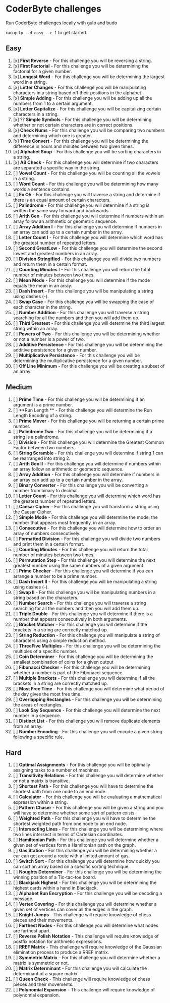 # CoderByte challenges

Run CoderByte challenges locally with gulp and budo

run `gulp --d easy --c 1` to get started.
`


## Easy

1. [x] **First Reverse** - For this challenge you will be reversing a string.
2. [x] **First Factorial** - For this challenge you will be determining the factorial for a given number.
3. [x] **Longest Word** - For this challenge you will be determining the largest word in a string.
4. [x] **Letter Changes** - For this challenge you will be manipulating characters in a string based off their positions in the alphabet.
5. [x] **Simple Adding** - For this challenge you will be adding up all the numbers from 1 to a certain argument.
6. [x] **Letter Capitalize** - For this challenge you will be capitalizing certain characters in a string.
7. [x] ?? **Simple Symbols** - For this challenge you will be determining whether or not certain characters are in correct positions.
8. [x] **Check Nums** - For this challenge you will be comparing two numbers and determining which one is greater.
9. [x] **Time Convert** - For this challenge you will be determining the difference in hours and minutes between two given times.
10. [x] **Alphabet Soup** - For this challenge you will be sorting characters in a string.
11. [x] **AB Check** - For this challenge you will determine if two characters are separated a specific way in the string.
12. [ ] **Vowel Count** - For this challenge you will be counting all the vowels in a string.
13. [ ] **Word Count** - For this challenge you will be determining how many words a sentence contains.
14. [ ] **Ex Oh** - For this challenge you will traverse a string and determine if there is an equal amount of certain characters.
15. [ ] **Palindrome** - For this challenge you will determine if a string is written the same way forward and backwards.
16. [ ] **Arith Geo** - For this challenge you will determine if numbers within an array follow an arithmetic or geometric sequence.
17. [ ] **Array Addition I** - For this challenge you will determine if numbers in an array can add up to a certain number in the array.
18. [ ] **Letter Count I** - For this challenge you will determine which word has the greatest number of repeated letters.
19. [ ] **Second GreatLow** - For this challenge you will determine the second lowest and greatest numbers in an array.
20. [ ] **Division Stringified** - For this challenge you will divide two numbers and return them in a certain format.
21. [ ] **Counting Minutes** I - For this challenge you will return the total number of minutes between two times.
22. [ ] **Mean Mode** - For this challenge you will determine if the mode equals the mean in an array.
23. [ ] **Dash Insert** - For this challenge you will be manipulating a string using dashes (-).
24. [ ] **Swap Case** - For this challenge you will be swapping the case of each character in the string.
25. [ ] **Number Addition** - For this challenge you will traverse a string searching for all the numbers and then you will add them up.
26. [ ] **Third Greatest** - For this challenge you will determine the third largest string within an array.
27. [ ] **Powers of Two** - For this challenge you will be determining whether or not a number is a power of two.
28. [ ] **Additive Persistence** - For this challenge you will be determining the additive persistence for a given number.
29. [ ] **Multiplicative Persistence** - For this challenge you will be determining the multiplicative persistence for a given number.
30. [ ] **Off Line Minimum** - For this challenge you will be creating a subset of an array.


## Medium

1. [ ] **Prime Time** - For this challenge you will be determining if an argument is a prime number.
1. [ ] **Run Length ** - For this challenge you will determine the Run Length Encoding of a string.
1. [ ] **Prime Mover** - For this challenge you will be returning a certain prime number.
1. [ ] **Palindrome Two** - For this challenge you will be determining if a string is a palindrome.
1. [ ] **Division** - For this challenge you will determine the Greatest Common Factor between two numbers.
1. [ ] **String Scramble** - For this challenge you will determine if string 1 can be rearranged into string 2.
1. [ ] **Arith Geo II** - For this challenge you will determine if numbers within an array follow an arithmetic or geometric sequence.
1. [ ] **Array Addition** - For this challenge you will determine if numbers in an array can add up to a certain number in the array.
1. [ ] **Binary Converter** - For this challenge you will be converting a number from binary to decimal.
1. [ ] **Letter Count** - For this challenge you will determine which word has the greatest number of repeated letters.
1. [ ] **Caesar Cipher** - For this challenge you will transform a string using the Caesar Cipher.
1. [ ] **Simple Mode** - For this challenge you will determine the mode, the number that appears most frequently, in an array.
1. [ ] **Consecutive** - For this challenge you will determine how to order an array of numbers consecutively.
1. [ ] **Formatted Division** - For this challenge you will divide two numbers and print them in a certain format.
1. [ ] **Counting Minutes** - For this challenge you will return the total number of minutes between two times.
1. [ ] **Permutation Step** - For this challenge you will determine the next greatest number using the same numbers of a given argument.
1. [ ] **Prime Checker** - For this challenge you will determine if you can arrange a number to be a prime number.
1. [ ] **Dash Insert II** - For this challenge you will be manipulating a string using dashes (-).
1. [ ] **Swap II** - For this challenge you will be manipulating numbers in a string based on the characters.
1. [ ] **Number Search** - For this challenge you will traverse a string searching for all the numbers and then you will add them up.
1. [ ] **Triple Double** - For this challenge you will determine if there is a number that appears consecutively in both arguments.
1. [ ] **Bracket Matcher** - For this challenge you will determine if the brackets in a string are correctly matched up.
1. [ ] **String Reduction** - For this challenge you will manipulate a string of characters using a simple reduction method.
1. [ ] **ThreeFive Multiples** - For this challenge you will be determining the multiples of a specific number.
1. [ ] **Coin Determiner** - For this challenge you will be determining the smallest combination of coins for a given output
1. [ ] **Fibonacci Checker** - For this challenge you will be determining whether a number is part of the Fibonacci sequence.
1. [ ] **Multiple Brackets** - For this challenge you will determine if all the brackets in a string are correctly matched up.
1. [ ] **Most Free Time** - For this challenge you will determine what period of the day gives the most free time.
1. [ ] **Overlapping Rectangles** - For this challenge you will be determining the areas of rectangles.
1. [ ] **Look Say Sequence** - For this challenge you will determine the next number in a sequence.
1. [ ] **Distinct List** - For this challenge you will remove duplicate elements from an array.
1. [ ] **Number Encoding** - For this challenge you will encode a given string following a specific rule.



## Hard

1. [ ] **Optimal Assignments** - For this challenge you will be optimally assigning tasks to a number of machines.
1. [ ] **Transitivity Relations** - For this challenge you will determine whether or not a matrix is transitive.
1. [ ] **Shortest Path** - For this challenge you will have to determine the shortest path from one node to an end node.
1. [ ] **Calculator** - For this challenge you will be evaluating a mathematical expression within a string.
1. [ ] **Pattern Chaser** - For this challenge you will be given a string and you will have to determine whether some sort of pattern exists.
1. [ ] **Weighted Path** - For this challenge you will have to determine the shortest weighted path from one node to an end node.
1. [ ] **Intersecting Lines** - For this challenge you will be determining where two lines intersect in terms of Cartesian coordinates.
1. [ ] **Hamiltonian Path** - For this challenge you will determine whether a given set of vertices form a Hamiltonian path on the graph.
1. [ ] **Gas Station** - For this challenge you will be determining whether a car can get around a route with a limited amount of gas.
1. [ ] **Switch Sort** - For this challenge you will determine how quickly you can sort an array based on a specific sorting technique.
1. [ ] **Noughts Determiner** - For this challenge you will be determining the winning position of a Tic-tac-toe board.
1. [ ] **Blackjack Highest** - For this challenge you will be determining the highest cards within a hand in Blackjack.
1. [ ] **Alphabet Run Encryption** - For this challenge you will be decoding a message.
1. [ ] **Vertex Covering** - For this challenge you will determine whether a given set of vertices can cover all the edges in the graph.
1. [ ] **Knight Jumps** - This challenge will require knowledge of chess pieces and their movements.
1. [ ] **Farthest Nodes** - For this challenge you will determine what nodes are farthest apart.
1. [ ] **Reverse Polish Notation** - This challenge will require knowledge of postfix notation for arithmetic expressions.
1. [ ] **RREF Matrix** - This challenge will require knowledge of the Gaussian elimination process to produce a RREF matrix.
1. [ ] **Symmetric Matrix** - For this challenge you will determine whether a matrix is symmetric or not.
1. [ ] **Matrix Determinant** - For this challenge you will calculate the determinant of a square matrix.
1. [ ] **Queen Check** - This challenge will require knowledge of chess pieces and their movements.
1. [ ] **Polynomial Expansion** - This challenge will require knowledge of polynomial expansion.
